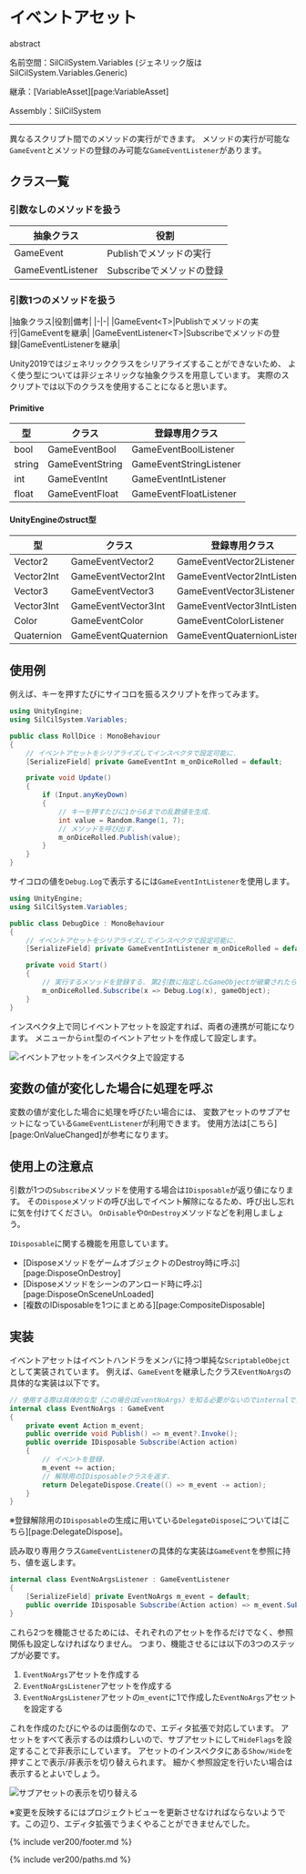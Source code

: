 # イベントアセット

abstract

名前空間：SilCilSystem.Variables (ジェネリック版はSilCilSystem.Variables.Generic)

継承：[VariableAsset][page:VariableAsset]

Assembly：SilCilSystem

---

異なるスクリプト間でのメソッドの実行ができます。
メソッドの実行が可能な`GameEvent`とメソッドの登録のみ可能な`GameEventListener`があります。

## クラス一覧

### 引数なしのメソッドを扱う

|抽象クラス|役割|
|-|-|
|GameEvent|Publishでメソッドの実行|
|GameEventListener|Subscribeでメソッドの登録|

### 引数1つのメソッドを扱う

|抽象クラス|役割|備考|
|-|-|
|GameEvent\<T>|Publishでメソッドの実行|GameEventを継承|
|GameEventListener\<T>|Subscribeでメソッドの登録|GameEventListenerを継承|

Unity2019ではジェネリッククラスをシリアライズすることができないため、
よく使う型については非ジェネリックな抽象クラスを用意しています。
実際のスクリプトでは以下のクラスを使用することになると思います。

#### Primitive

|型|クラス|登録専用クラス|
|-|-|-|
|bool|GameEventBool|GameEventBoolListener|
|string|GameEventString|GameEventStringListener|
|int|GameEventInt|GameEventIntListener|
|float|GameEventFloat|GameEventFloatListener|

#### UnityEngineのstruct型

|型|クラス|登録専用クラス|
|-|-|-|
|Vector2|GameEventVector2|GameEventVector2Listener|
|Vector2Int|GameEventVector2Int|GameEventVector2IntListener|
|Vector3|GameEventVector3|GameEventVector3Listener|
|Vector3Int|GameEventVector3Int|GameEventVector3IntListener|
|Color|GameEventColor|GameEventColorListener|
|Quaternion|GameEventQuaternion|GameEventQuaternionListener|

## 使用例

例えば、キーを押すたびにサイコロを振るスクリプトを作ってみます。

```cs
using UnityEngine;
using SilCilSystem.Variables;

public class RollDice : MonoBehaviour
{
    // イベントアセットをシリアライズしてインスペクタで設定可能に.
    [SerializeField] private GameEventInt m_onDiceRolled = default;

    private void Update()
    {
        if (Input.anyKeyDown)
        {
            // キーを押すたびに1から6までの乱数値を生成.
            int value = Random.Range(1, 7);
            // メソッドを呼び出す.
            m_onDiceRolled.Publish(value);
        }
    }
}
```

サイコロの値を`Debug.Log`で表示するには`GameEventIntListener`を使用します。

```cs
using UnityEngine;
using SilCilSystem.Variables;

public class DebugDice : MonoBehaviour
{
    // イベントアセットをシリアライズしてインスペクタで設定可能に.
    [SerializeField] private GameEventIntListener m_onDiceRolled = default;

    private void Start()
    {
        // 実行するメソッドを登録する. 第2引数に指定したGameObjectが破棄されたらイベント解除される.
        m_onDiceRolled.Subscribe(x => Debug.Log(x), gameObject);
    }
}
```

インスペクタ上で同じイベントアセットを設定すれば、両者の連携が可能になります。
メニューから`int`型のイベントアセットを作成して設定します。

![イベントアセットをインスペクタ上で設定する][fig:GameEventInInspector]

## 変数の値が変化した場合に処理を呼ぶ

変数の値が変化した場合に処理を呼びたい場合には、
変数アセットのサブアセットになっている`GameEventListener`が利用できます。
使用方法は[こちら][page:OnValueChanged]が参考になります。

## 使用上の注意点

引数が1つの`Subscribe`メソッドを使用する場合は`IDisposable`が返り値になります。
その`Dispose`メソッドの呼び出しでイベント解除になるため、呼び出し忘れに気を付けてください。
`OnDisable`や`OnDestroy`メソッドなどを利用しましょう。

`IDisposable`に関する機能を用意しています。

- [DisposeメソッドをゲームオブジェクトのDestroy時に呼ぶ][page:DisposeOnDestroy]
- [Disposeメソッドをシーンのアンロード時に呼ぶ][page:DisposeOnSceneUnLoaded]
- [複数のIDisposableを1つにまとめる][page:CompositeDisposable]

## 実装

イベントアセットはイベントハンドラをメンバに持つ単純な`ScriptableObejct`として実装されています。
例えば、`GameEvent`を継承したクラス`EventNoArgs`の具体的な実装は以下です。

```cs
// 使用する際は具体的な型（この場合はEventNoArgs）を知る必要がないのでinternalで実装.
internal class EventNoArgs : GameEvent
{
    private event Action m_event;
    public override void Publish() => m_event?.Invoke();
    public override IDisposable Subscribe(Action action)
    {
        // イベントを登録.
        m_event += action;
        // 解除用のIDisposableクラスを返す.
        return DelegateDispose.Create(() => m_event -= action);
    }
}
```

※登録解除用の`IDisposable`の生成に用いている`DelegateDispose`については[こちら][page:DelegateDispose]。

読み取り専用クラス`GameEventListener`の具体的な実装は`GameEvent`を参照に持ち、値を返します。

```cs
internal class EventNoArgsListener : GameEventListener
{
    [SerializeField] private EventNoArgs m_event = default;
    public override IDisposable Subscribe(Action action) => m_event.Subscribe(action);
}
```

これら2つを機能させるためには、それぞれのアセットを作るだけでなく、参照関係も設定しなければなりません。
つまり、機能させるには以下の3つのステップが必要です。

1. `EventNoArgs`アセットを作成する
2. `EventNoArgsListener`アセットを作成する
3. `EventNoArgsListener`アセットの`m_event`に1で作成した`EventNoArgs`アセットを設定する

これを作成のたびにやるのは面倒なので、エディタ拡張で対応しています。
アセットをすべて表示するのは煩わしいので、サブアセットにして`HideFlags`を設定することで非表示にしています。
アセットのインスペクタにある`Show/Hide`を押すことで表示/非表示を切り替えられます。
細かく参照設定を行いたい場合は表示するとよいでしょう。

![サブアセットの表示を切り替える][fig:ShowHideSubAsset]

※変更を反映するにはプロジェクトビューを更新させなければならないようです。この辺り、エディタ拡張でうまくやることができませんでした。

<!--- footer --->

{% include ver200/footer.md %}

<!--- 参照 --->

{% include ver200/paths.md %}

[fig:GameEventInInspector]: Figures/GameEventInInspector.gif
[fig:ShowHideSubAsset]: Figures/ShowHideSubAsset.gif
